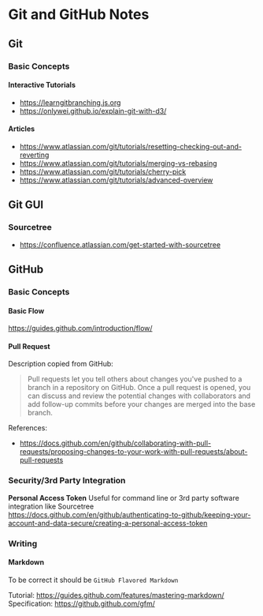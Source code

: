 # Git and GitHub Notes


## Git

### Basic Concepts

#### Interactive Tutorials
- https://learngitbranching.js.org
- https://onlywei.github.io/explain-git-with-d3/

#### Articles
- https://www.atlassian.com/git/tutorials/resetting-checking-out-and-reverting
- https://www.atlassian.com/git/tutorials/merging-vs-rebasing
- https://www.atlassian.com/git/tutorials/cherry-pick
- https://www.atlassian.com/git/tutorials/advanced-overview


## Git GUI

### Sourcetree
- https://confluence.atlassian.com/get-started-with-sourcetree


## GitHub

### Basic Concepts

#### Basic Flow
https://guides.github.com/introduction/flow/

#### Pull Request

Description copied from GitHub:

> Pull requests let you tell others about changes you've pushed to a branch in a repository on GitHub. Once a pull request is opened, you can discuss and review the potential changes with collaborators and add follow-up commits before your changes are merged into the base branch.


References:
- https://docs.github.com/en/github/collaborating-with-pull-requests/proposing-changes-to-your-work-with-pull-requests/about-pull-requests


### Security/3rd Party Integration

**Personal Access Token**
Useful for command line or 3rd party software integration like Sourcetree
https://docs.github.com/en/github/authenticating-to-github/keeping-your-account-and-data-secure/creating-a-personal-access-token


### Writing

#### Markdown
To be correct it should be `GitHub Flavored Markdown`

Tutorial: https://guides.github.com/features/mastering-markdown/  
Specification: https://github.github.com/gfm/  
